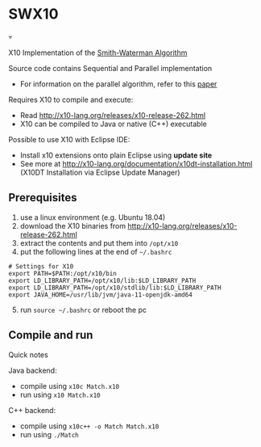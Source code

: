 # SWX10

:skull:  

X10 Implementation of the [Smith-Waterman Algorithm](https://en.wikipedia.org/wiki/Smith%E2%80%93Waterman_algorithm)

Source code contains Sequential and Parallel implementation
- For information on the parallel algorithm, refer to this [paper](https://github.com/khongyew/SWX10/blob/master/paper/Parallel%20Implementation%20of%20the%20Smith-Waterman%20Algorithm.pdf)
 
Requires X10 to compile and execute:
- Read http://x10-lang.org/releases/x10-release-262.html
- X10 can be compiled to Java or native (C++) executable

Possible to use X10 with Eclipse IDE:
- Install x10 extensions onto plain Eclipse using **update site**
- See more at http://x10-lang.org/documentation/x10dt-installation.html (X10DT Installation via Eclipse Update Manager)

## Prerequisites
1. use a linux environment (e.g. Ubuntu 18.04)
2. download the X10 binaries from http://x10-lang.org/releases/x10-release-262.html
3. extract the contents and put them into `/opt/x10`
4. put the following lines at the end of `~/.bashrc`
```
# Settings for X10
export PATH=$PATH:/opt/x10/bin
export LD_LIBRARY_PATH=/opt/x10/lib:$LD_LIBRARY_PATH
export LD_LIBRARY_PATH=/opt/x10/stdlib/lib:$LD_LIBRARY_PATH
export JAVA_HOME=/usr/lib/jvm/java-11-openjdk-amd64
```
5. run `source ~/.bashrc` or reboot the pc

## Compile and run
Quick notes  

Java backend:
- compile using `x10c Match.x10`
- run using `x10 Match.x10`

C++ backend:
- compile using `x10c++ -o Match Match.x10`
- run using `./Match`
